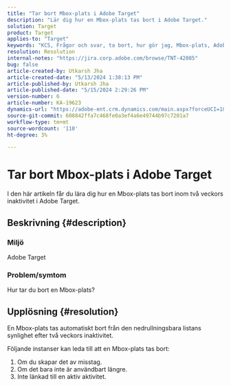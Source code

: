 ```yaml
---
title: "Tar bort Mbox-plats i Adobe Target"
description: "Lär dig hur en Mbox-plats tas bort i Adobe Target."
solution: Target
product: Target
applies-to: "Target"
keywords: "KCS, Frågor och svar, ta bort, hur gör jag, Mbox-plats, Adobe Target"
resolution: Resolution
internal-notes: "https://jira.corp.adobe.com/browse/TNT-42085"
bug: false
article-created-by: Utkarsh Jha
article-created-date: "5/13/2024 1:38:13 PM"
article-published-by: Utkarsh Jha
article-published-date: "5/15/2024 2:29:26 PM"
version-number: 6
article-number: KA-19623
dynamics-url: "https://adobe-ent.crm.dynamics.com/main.aspx?forceUCI=1&pagetype=entityrecord&etn=knowledgearticle&id=0db8f904-2e11-ef11-9f8a-6045bd006c82"
source-git-commit: 608842ffa7c468fe0a3ef4a6e49744b97c7201a7
workflow-type: tm+mt
source-wordcount: '110'
ht-degree: 3%

---
```


# Tar bort Mbox-plats i Adobe Target


I den här artikeln får du lära dig hur en Mbox-plats tas bort inom två veckors inaktivitet i Adobe Target.

## Beskrivning {#description}


### Miljö

Adobe Target

### Problem/symtom

Hur tar du bort en Mbox-plats?


## Upplösning {#resolution}


En Mbox-plats tas automatiskt bort från den nedrullningsbara listans synlighet efter två veckors inaktivitet.

Följande instanser kan leda till att en Mbox-plats tas bort:

1. Om du skapar det av misstag.
2. Om det bara inte är användbart längre.
3. Inte länkad till en aktiv aktivitet.

